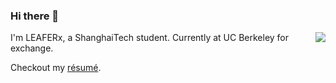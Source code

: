 ### Hi there 👋

<img align="right" src="https://github-readme-stats.vercel.app/api?username=LEAFERx&show_icons=true&count_private=true&include_all_commits=true&theme=vue-dark" />

I'm LEAFERx, a ShanghaiTech student. Currently at UC Berkeley for exchange.

Checkout my [résumé](https://github.com/LEAFERx/LEAFERx/blob/main/resume.pdf).
